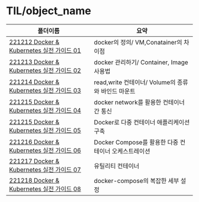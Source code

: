 # TIL/object_name

| 폴더이름                                                                                                         | 요약                                   |
| ------------------------------------------------------------------------------------------------------------ | ------------------------------------ |
| [221212 Docker & Kubernetes 실전 가이드 01](https://github.com/seho27060/TIL/tree/master/Docker/221212_Docker_01) | docker의 정의/ VM,Conatainer의 차이점       |
| [221213 Docker & Kubernetes 실전 가이드 02](https://github.com/seho27060/TIL/tree/master/Docker/221213_Docker_02) | docker 관리하기/ Container, Image 사용법    |
| [221214 Docker & Kubernetes 실전 가이드 03](https://github.com/seho27060/TIL/tree/master/Docker/221214_Docker_03) | read,write 컨테이너/ Volume의 종류와 바인드 마운트 |
| [221215 Docker & Kubernetes 실전 가이드 04](https://github.com/seho27060/TIL/tree/master/Docker/221215_Docker_04) | docker network를 활용한 컨테이너 간 통신        |
| [221215 Docker & Kubernetes 실전 가이드 05](https://github.com/seho27060/TIL/tree/master/Docker/221215_Docker_05) | Docker로 다중 컨테이너 애플리케이션 구축            |
| [221216 Docker & Kubernetes 실전 가이드 06](https://github.com/seho27060/TIL/tree/master/Docker/221216_Docker_06) | Docker Compose를 활용한 다중 컨테이너 오케스트레이션  |
| [221217 Docker & Kubernetes 실전 가이드 07](https://github.com/seho27060/TIL/tree/master/Docker/221217_Docker_07) | 유틸리티 컨테이너                            |
| [221218 Docker & Kubernetes 실전 가이드 08](https://github.com/seho27060/TIL/tree/master/Docker/221218_Docker_08) | docker-compose의 복잡한 세부 설정            |
